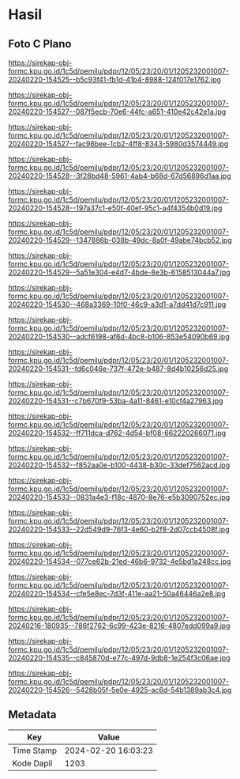 # Hasil

## Foto C Plano

https://sirekap-obj-formc.kpu.go.id/1c5d/pemilu/pdpr/12/05/23/20/01/1205232001007-20240220-154525--b5c93f41-fb1d-41b4-8988-124f017e1762.jpg

https://sirekap-obj-formc.kpu.go.id/1c5d/pemilu/pdpr/12/05/23/20/01/1205232001007-20240220-154527--087f5ecb-70e6-44fc-a651-410e42c42e1a.jpg

https://sirekap-obj-formc.kpu.go.id/1c5d/pemilu/pdpr/12/05/23/20/01/1205232001007-20240220-154527--fac98bee-1cb2-4ff8-8343-5980d3574449.jpg

https://sirekap-obj-formc.kpu.go.id/1c5d/pemilu/pdpr/12/05/23/20/01/1205232001007-20240220-154528--3f28bd48-5961-4ab4-b68d-67d56896d1aa.jpg

https://sirekap-obj-formc.kpu.go.id/1c5d/pemilu/pdpr/12/05/23/20/01/1205232001007-20240220-154528--197a37c1-e50f-40ef-95c1-a4f4354b0d19.jpg

https://sirekap-obj-formc.kpu.go.id/1c5d/pemilu/pdpr/12/05/23/20/01/1205232001007-20240220-154529--1347886b-038b-49dc-8a0f-49abe74bcb52.jpg

https://sirekap-obj-formc.kpu.go.id/1c5d/pemilu/pdpr/12/05/23/20/01/1205232001007-20240220-154529--5a51e304-e4d7-4bde-8e3b-6158513044a7.jpg

https://sirekap-obj-formc.kpu.go.id/1c5d/pemilu/pdpr/12/05/23/20/01/1205232001007-20240220-154530--468a3369-10f0-46c9-a3d1-a7dd41d7c911.jpg

https://sirekap-obj-formc.kpu.go.id/1c5d/pemilu/pdpr/12/05/23/20/01/1205232001007-20240220-154530--adcf6198-af6d-4bc8-b106-853e54090b69.jpg

https://sirekap-obj-formc.kpu.go.id/1c5d/pemilu/pdpr/12/05/23/20/01/1205232001007-20240220-154531--fd6c046e-737f-472e-b487-8d4b10256d25.jpg

https://sirekap-obj-formc.kpu.go.id/1c5d/pemilu/pdpr/12/05/23/20/01/1205232001007-20240220-154531--c7b670f9-53ba-4a11-8461-e10cf4a27963.jpg

https://sirekap-obj-formc.kpu.go.id/1c5d/pemilu/pdpr/12/05/23/20/01/1205232001007-20240220-154532--ff711dca-d762-4d54-bf08-662220266071.jpg

https://sirekap-obj-formc.kpu.go.id/1c5d/pemilu/pdpr/12/05/23/20/01/1205232001007-20240220-154532--f852aa0e-b100-4438-b30c-33def7562acd.jpg

https://sirekap-obj-formc.kpu.go.id/1c5d/pemilu/pdpr/12/05/23/20/01/1205232001007-20240220-154533--0831a4e3-f18c-4870-8e76-e5b3090752ec.jpg

https://sirekap-obj-formc.kpu.go.id/1c5d/pemilu/pdpr/12/05/23/20/01/1205232001007-20240220-154533--22d549d9-76f3-4e60-b2f8-2d07ccb4508f.jpg

https://sirekap-obj-formc.kpu.go.id/1c5d/pemilu/pdpr/12/05/23/20/01/1205232001007-20240220-154534--077ce62b-21ed-46b6-9732-4e5bd1a248cc.jpg

https://sirekap-obj-formc.kpu.go.id/1c5d/pemilu/pdpr/12/05/23/20/01/1205232001007-20240220-154534--cfe5e8ec-7d3f-411e-aa21-50a46446a2e8.jpg

https://sirekap-obj-formc.kpu.go.id/1c5d/pemilu/pdpr/12/05/23/20/01/1205232001007-20240216-180935--786f2762-6c99-423e-8216-4807edd099a9.jpg

https://sirekap-obj-formc.kpu.go.id/1c5d/pemilu/pdpr/12/05/23/20/01/1205232001007-20240220-154535--c845870d-e77c-497d-9db8-1e254f3c06ae.jpg

https://sirekap-obj-formc.kpu.go.id/1c5d/pemilu/pdpr/12/05/23/20/01/1205232001007-20240220-154526--5428b05f-5e0e-4925-ac6d-54b1389ab3c4.jpg


## Metadata

| Key        | Value               |
| ---------- | ------------------- |
| Time Stamp | 2024-02-20 16:03:23 |
| Kode Dapil | 1203                |



